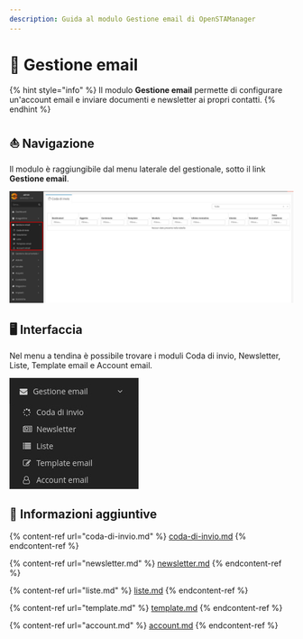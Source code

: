 ```yaml
---
description: Guida al modulo Gestione email di OpenSTAManager
---
```


# 📧 Gestione email

{% hint style="info" %}
Il modulo **Gestione email** permette di configurare un'account email e inviare documenti e newsletter ai propri contatti.
{% endhint %}

## ⛵ Navigazione

Il modulo è raggiungibile dal menu laterale del gestionale, sotto il link **Gestione email**.

![](<../../.gitbook/assets/image (31) (1) (1) (1) (1) (1) (2) (1) (1) (1).png>)

## 🖥️ Interfaccia

Nel menu a tendina è possibile trovare i moduli Coda di invio, Newsletter, Liste, Template email e Account email.

![](<../../.gitbook/assets/image (56) (1) (1) (1) (1) (1) (1) (2).png>)

## 🔽 Informazioni aggiuntive

{% content-ref url="coda-di-invio.md" %}
[coda-di-invio.md](coda-di-invio.md)
{% endcontent-ref %}

{% content-ref url="newsletter.md" %}
[newsletter.md](newsletter.md)
{% endcontent-ref %}

{% content-ref url="liste.md" %}
[liste.md](liste.md)
{% endcontent-ref %}

{% content-ref url="template.md" %}
[template.md](template.md)
{% endcontent-ref %}

{% content-ref url="account.md" %}
[account.md](account.md)
{% endcontent-ref %}

